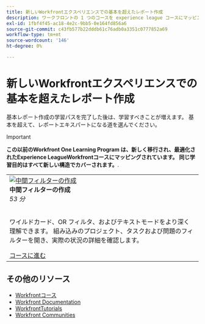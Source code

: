 ```yaml
---
title: 新しいWorkfrontエクスペリエンスでの基本を超えたレポート作成
description: ワークフロントの 1 つのコースを experience league コースにマッピング
exl-id: 1fbf4f45-ac18-4e2c-9bb5-0e164fd856a6
source-git-commit: c43fb577b22dddb61c76adb0a3351c0777852a69
workflow-type: tm+mt
source-wordcount: '146'
ht-degree: 0%

---
```


# 新しいWorkfrontエクスペリエンスでの基本を超えたレポート作成

基本レポート作成の学習パスを完了した後は、学習すべきことが増えます。 基本を超えて、レポートエキスパートになる道を選んでください。

>[!IMPORTANT]
>
>**この以前のWorkfront One Learning Program は、新しく移行され、最適化されたExperience LeagueWorkfrontコースにマッピングされています。  同じ学習目的はすべて新しい構造でカバーされます。**.

<table>
  <tr>
   <td>
      <a href="https://experienceleague.adobe.com/?recommended=Workfront-U-1-2022.2.reporting">
      <img alt="中間フィルターの作成" src="https://cdn.experienceleague.adobe.com/thumb/create-intermediate-filters.png"/>
      </a>
      <div>
         <strong>中間フィルターの作成</strong></a>         
         <br/><em>53 分</em>
      </div>
      <p>
        <br/>
         ワイルドカード、OR フィルタ、およびテキストモードをより深く理解できます。 組み込みのプロジェクト、タスクおよび問題のフィルターを開き、実際の状況の詳細を確認します。
      </p>
      <a  rel="noreferrer" target="_blank" href="https://experienceleague.adobe.com/?recommended=Workfront-U-1-2022.2.reporting" class="spectrum-Button spectrum-Button--primary spectrum-Button--sizeM">
      <span class="spectrum-Button-label has-no-wrap has-text-weight-bold">コースに進む</span>
      </a>
   </td>   
  </tr>

</table>

## その他のリソース

* [Workfrontコース](https://experienceleague.adobe.com/?lang=en&amp;Solution=Workfront#courses)
* [Workfront Documentation](https://experienceleague.adobe.com/docs/workfront.html)
* [WorkfrontTutorials](https://experienceleague.adobe.com/docs/workfront-learn/tutorials-workfront/home.html)
* [Workfront Communities](https://experienceleaguecommunities.adobe.com/t5/workfront/ct-p/workfront)
